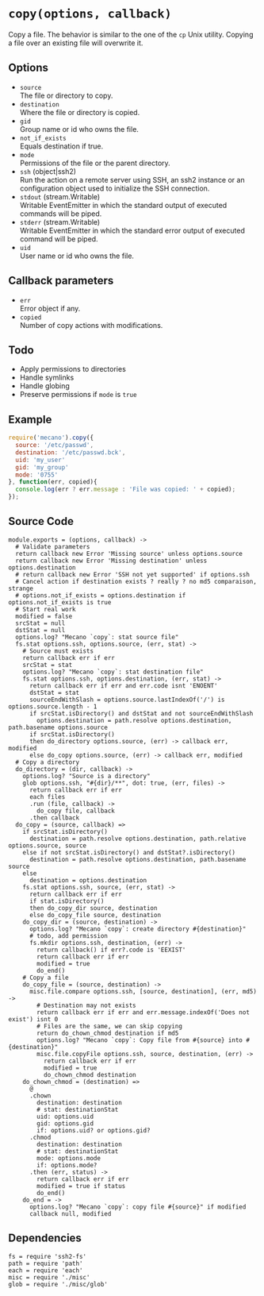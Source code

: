 
# `copy(options, callback)`

Copy a file. The behavior is similar to the one of the `cp`
Unix utility. Copying a file over an existing file will
overwrite it.

## Options

*   `source`   
    The file or directory to copy.   
*   `destination`   
    Where the file or directory is copied.   
*   `gid`   
    Group name or id who owns the file.   
*   `not_if_exists`   
    Equals destination if true.   
*   `mode`   
    Permissions of the file or the parent directory.   
*   `ssh` (object|ssh2)   
    Run the action on a remote server using SSH, an ssh2 instance or an
    configuration object used to initialize the SSH connection.   
*   `stdout` (stream.Writable)   
    Writable EventEmitter in which the standard output of executed commands will
    be piped.   
*   `stderr` (stream.Writable)   
    Writable EventEmitter in which the standard error output of executed command
    will be piped.   
*   `uid`   
    User name or id who owns the file.   

## Callback parameters

*   `err`   
    Error object if any.   
*   `copied`   
    Number of copy actions with modifications.   

## Todo

*   Apply permissions to directories
*   Handle symlinks
*   Handle globing
*   Preserve permissions if `mode` is `true`

## Example

```js
require('mecano').copy({
  source: '/etc/passwd',
  destination: '/etc/passwd.bck',
  uid: 'my_user'
  gid: 'my_group'
  mode: '0755'
}, function(err, copied){
  console.log(err ? err.message : 'File was copied: ' + copied);
});
```

## Source Code

    module.exports = (options, callback) ->
      # Validate parameters
      return callback new Error 'Missing source' unless options.source
      return callback new Error 'Missing destination' unless options.destination
      # return callback new Error 'SSH not yet supported' if options.ssh
      # Cancel action if destination exists ? really ? no md5 comparaison, strange
      # options.not_if_exists = options.destination if options.not_if_exists is true
      # Start real work
      modified = false
      srcStat = null
      dstStat = null
      options.log? "Mecano `copy`: stat source file"
      fs.stat options.ssh, options.source, (err, stat) ->
        # Source must exists
        return callback err if err
        srcStat = stat
        options.log? "Mecano `copy`: stat destination file"
        fs.stat options.ssh, options.destination, (err, stat) ->
          return callback err if err and err.code isnt 'ENOENT'
          dstStat = stat
          sourceEndWithSlash = options.source.lastIndexOf('/') is options.source.length - 1
          if srcStat.isDirectory() and dstStat and not sourceEndWithSlash
            options.destination = path.resolve options.destination, path.basename options.source
          if srcStat.isDirectory()
          then do_directory options.source, (err) -> callback err, modified
          else do_copy options.source, (err) -> callback err, modified
      # Copy a directory
      do_directory = (dir, callback) ->
        options.log? "Source is a directory"
        glob options.ssh, "#{dir}/**", dot: true, (err, files) ->
          return callback err if err
          each files
          .run (file, callback) ->
            do_copy file, callback
          .then callback
      do_copy = (source, callback) =>
        if srcStat.isDirectory()
          destination = path.resolve options.destination, path.relative options.source, source
        else if not srcStat.isDirectory() and dstStat?.isDirectory()
          destination = path.resolve options.destination, path.basename source
        else
          destination = options.destination
        fs.stat options.ssh, source, (err, stat) ->
          return callback err if err
          if stat.isDirectory()
          then do_copy_dir source, destination
          else do_copy_file source, destination
        do_copy_dir = (source, destination) ->
          options.log? "Mecano `copy`: create directory #{destination}"
          # todo, add permission
          fs.mkdir options.ssh, destination, (err) ->
            return callback() if err?.code is 'EEXIST'
            return callback err if err
            modified = true
            do_end()
        # Copy a file
        do_copy_file = (source, destination) ->
          misc.file.compare options.ssh, [source, destination], (err, md5) ->
            # Destination may not exists
            return callback err if err and err.message.indexOf('Does not exist') isnt 0
            # Files are the same, we can skip copying
            return do_chown_chmod destination if md5
            options.log? "Mecano `copy`: Copy file from #{source} into #{destination}"
            misc.file.copyFile options.ssh, source, destination, (err) ->
              return callback err if err
              modified = true
              do_chown_chmod destination
        do_chown_chmod = (destination) =>
          @
          .chown
            destination: destination
            # stat: destinationStat
            uid: options.uid
            gid: options.gid
            if: options.uid? or options.gid?
          .chmod
            destination: destination
            # stat: destinationStat
            mode: options.mode
            if: options.mode?
          .then (err, status) ->
            return callback err if err
            modified = true if status
            do_end()
        do_end = ->
          options.log? "Mecano `copy`: copy file #{source}" if modified
          callback null, modified

## Dependencies

    fs = require 'ssh2-fs'
    path = require 'path'
    each = require 'each'
    misc = require './misc'
    glob = require './misc/glob'








